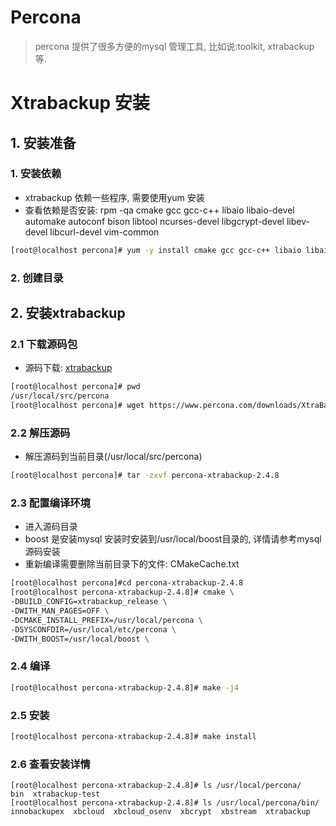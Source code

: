 # Percona 
> percona 提供了很多方便的mysql 管理工具, 比如说:toolkit, xtrabackup 等.


# Xtrabackup 安装

## 1. 安装准备

### 1. 安装依赖
* xtrabackup 依赖一些程序, 需要使用yum 安装
* 查看依赖是否安装: rpm -qa cmake gcc gcc-c++ libaio libaio-devel automake autoconf bison libtool ncurses-devel libgcrypt-devel libev-devel libcurl-devel vim-common


```bash
[root@localhost percona]# yum -y install cmake gcc gcc-c++ libaio libaio-devel automake autoconf bison libtool ncurses-devel libgcrypt-devel libev-devel libcurl-devel vim-common
```

### 2. 创建目录


## 2. 安装xtrabackup

### 2.1 下载源码包
* 源码下载: [xtrabackup](https://www.percona.com/downloads/XtraBackup/Percona-XtraBackup-2.3.2/)
```bash
[root@localhost percona]# pwd
/usr/local/src/percona
[root@localhost percona]# wget https://www.percona.com/downloads/XtraBackup/Percona-XtraBackup-2.4.8/source/tarball/percona-xtrabackup-2.4.8.tar.gz
```

### 2.2 解压源码
* 解压源码到当前目录(/usr/local/src/percona)

```bash
[root@localhost percona]# tar -zxvf percona-xtrabackup-2.4.8


```

### 2.3 配置编译环境
* 进入源码目录
* boost 是安装mysql 安装时安装到/usr/local/boost目录的, 详情请参考mysql 源码安装
* 重新编译需要删除当前目录下的文件: CMakeCache.txt 

```bash
[root@localhost percona]#cd percona-xtrabackup-2.4.8
[root@localhost percona-xtrabackup-2.4.8]# cmake \
-DBUILD_CONFIG=xtrabackup_release \
-DWITH_MAN_PAGES=OFF \
-DCMAKE_INSTALL_PREFIX=/usr/local/percona \
-DSYSCONFDIR=/usr/local/etc/percona \
-DWITH_BOOST=/usr/local/boost \
```

### 2.4 编译
```bash
[root@localhost percona-xtrabackup-2.4.8]# make -j4
```

### 2.5 安装
```bash
[root@localhost percona-xtrabackup-2.4.8]# make install
```

### 2.6 查看安装详情
```
[root@localhost percona-xtrabackup-2.4.8]# ls /usr/local/percona/
bin  xtrabackup-test
[root@localhost percona-xtrabackup-2.4.8]# ls /usr/local/percona/bin/
innobackupex  xbcloud  xbcloud_osenv  xbcrypt  xbstream  xtrabackup
```





